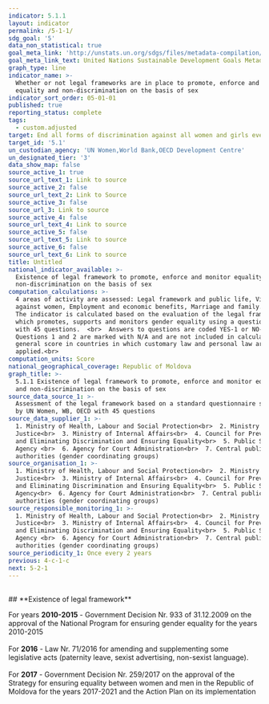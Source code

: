 ```yaml
---
indicator: 5.1.1
layout: indicator
permalink: /5-1-1/
sdg_goal: '5'
data_non_statistical: true
goal_meta_link: 'http://unstats.un.org/sdgs/files/metadata-compilation/Metadata-Goal-5.pdf'
goal_meta_link_text: United Nations Sustainable Development Goals Metadata (pdf 634kB)
graph_type: line
indicator_name: >-
  Whether or not legal frameworks are in place to promote, enforce and monitor
  equality and non‑discrimination on the basis of sex
indicator_sort_order: 05-01-01
published: true
reporting_status: complete
tags:
  - custom.adjusted
target: End all forms of discrimination against all women and girls everywhere
target_id: '5.1'
un_custodian_agency: 'UN Women,World Bank,OECD Development Centre'
un_designated_tier: '3'
data_show_map: false
source_active_1: true
source_url_text_1: Link to source
source_active_2: false
source_url_text_2: Link to Source
source_active_3: false
source_url_3: Link to source
source_active_4: false
source_url_text_4: Link to source
source_active_5: false
source_url_text_5: Link to source
source_active_6: false
source_url_text_6: Link to source
title: Untitled
national_indicator_available: >-
  Existence of legal framework to promote, enforce and monitor equality and
  non‑discrimination on the basis of sex
computation_calculations: >-
  4 areas of activity are assessed: Legal framework and public life, Violence
  against women, Employment and economic benefits, Marriage and family.  <br> 
  The indicator is calculated based on the evaluation of the legal framework
  which promotes, supports and monitors gender equality using a questionnaire
  with 45 questions.  <br>  Answers to questions are coded YES-1 or NO-0. <br> 
  Questions 1 and 2 are marked with N/A and are not included in calculating the
  general score in countries in which customary law and personal law are not
  applied.<br>
computation_units: Score
national_geographical_coverage: Republic of Moldova
graph_title: >-
  5.1.1 Existence of legal framework to promote, enforce and monitor equality
  and non‑discrimination on the basis of sex 
source_data_source_1: >-
  Assessment of the legal framework based on a standard questionnaire suggested
  by UN Women, WB, OECD with 45 questions
source_data_supplier_1: >-
  1. Ministry of Health, Labour and Social Protection<br>  2. Ministry of
  Justice<br>  3. Ministry of Internal Affairs<br>  4. Council for Preventing
  and Eliminating Discrimination and Ensuring Equality<br>  5. Public Services
  Agency <br>  6. Agency for Court Administration<br>  7. Central public
  authorities (gender coordinating groups)
source_organisation_1: >-
  1. Ministry of Health, Labour and Social Protection<br>  2. Ministry of
  Justice<br>  3. Ministry of Internal Affairs<br>  4. Council for Preventing
  and Eliminating Discrimination and Ensuring Equality<br>  5. Public Services
  Agency<br>  6. Agency for Court Administration<br>  7. Central public
  authorities (gender coordinating groups)
source_responsible_monitoring_1: >-
  1. Ministry of Health, Labour and Social Protection<br>  2. Ministry of
  Justice<br>  3. Ministry of Internal Affairs<br>  4. Council for Preventing
  and Eliminating Discrimination and Ensuring Equality<br>  5. Public Services
  Agency <br>  6. Agency for Court Administration<br>  7. Central public
  authorities (gender coordinating groups)
source_periodicity_1: Once every 2 years
previous: 4-c-1-c
next: 5-2-1
---
```

<br>
## **Existence of legal framework**
<br>

For years **2010-2015** - Government Decision Nr. 933 of 31.12.2009 on the approval of the National Program for ensuring gender equality for the years 2010-2015 <br>
<br>
For **2016** - Law Nr. 71/2016 for amending and supplementing some legislative acts (paternity leave, sexist advertising, non-sexist language). <br>
<br>
For **2017** - Government Decision Nr. 259/2017 on the approval of the Strategy for ensuring equality between women and men in the Republic of Moldova for the years 2017-2021 and the Action Plan on its implementation
